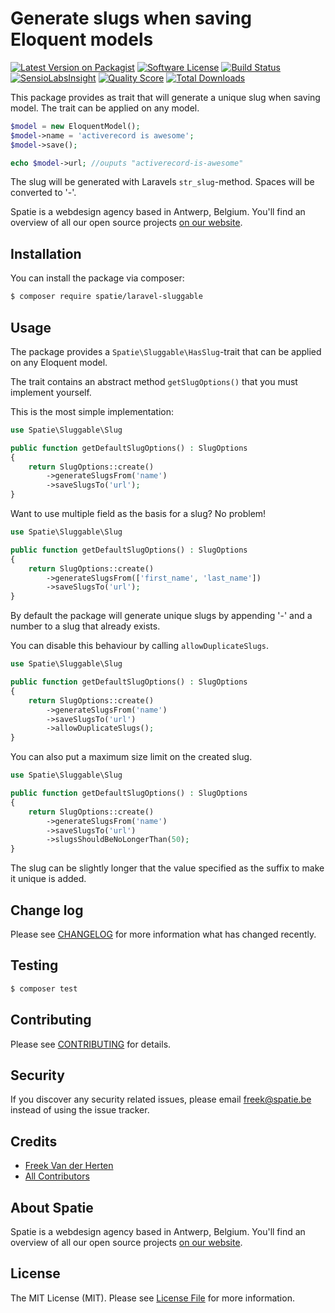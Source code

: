 # Generate slugs when saving Eloquent models

[![Latest Version on Packagist](https://img.shields.io/packagist/v/spatie/laravel-sluggable.svg?style=flat-square)](https://packagist.org/packages/spatie/laravel-sluggable)
[![Software License](https://img.shields.io/badge/license-MIT-brightgreen.svg?style=flat-square)](LICENSE.md)
[![Build Status](https://img.shields.io/travis/spatie/laravel-sluggable/master.svg?style=flat-square)](https://travis-ci.org/spatie/laravel-sluggable)
[![SensioLabsInsight](https://img.shields.io/sensiolabs/i/a56f8c11-331f-4d3c-8724-77f55969f2f7.svg?style=flat-square)](https://insight.sensiolabs.com/projects/a56f8c11-331f-4d3c-8724-77f55969f2f7)
[![Quality Score](https://img.shields.io/scrutinizer/g/spatie/laravel-sluggable.svg?style=flat-square)](https://scrutinizer-ci.com/g/spatie/laravel-sluggable)
[![Total Downloads](https://img.shields.io/packagist/dt/spatie/laravel-sluggable.svg?style=flat-square)](https://packagist.org/packages/spatie/laravel-sluggable)

This package provides as trait that will generate a unique slug when saving model. The trait can be applied on any model. 

```php
$model = new EloquentModel();
$model->name = 'activerecord is awesome';
$model->save();

echo $model->url; //ouputs "activerecord-is-awesome"
```

The slug will be generated with Laravels `str_slug`-method. Spaces will be converted to '-'.

Spatie is a webdesign agency based in Antwerp, Belgium. You'll find an overview of all our open source projects [on our website](https://spatie.be/opensource).

## Installation

You can install the package via composer:
``` bash
$ composer require spatie/laravel-sluggable
```

## Usage

The package provides a `Spatie\Sluggable\HasSlug`-trait that can be applied on any Eloquent model. 


The trait contains an abstract method `getSlugOptions()` that you must implement yourself. 

This is the most simple implementation:

```php
use Spatie\Sluggable\Slug

public function getDefaultSlugOptions() : SlugOptions
{
    return SlugOptions::create()
        ->generateSlugsFrom('name')
        ->saveSlugsTo('url');
}
```

Want to use multiple field as the basis for a slug? No problem!

```php
use Spatie\Sluggable\Slug

public function getDefaultSlugOptions() : SlugOptions
{
    return SlugOptions::create()
        ->generateSlugsFrom(['first_name', 'last_name'])
        ->saveSlugsTo('url');
}
```

By default the package will generate unique slugs by appending '-' and a number to a slug that already exists.

You can disable this behaviour by calling `allowDuplicateSlugs`.

```php
use Spatie\Sluggable\Slug

public function getDefaultSlugOptions() : SlugOptions
{
    return SlugOptions::create()
        ->generateSlugsFrom('name')
        ->saveSlugsTo('url')
        ->allowDuplicateSlugs();
}
```

You can also put a maximum size limit on the created slug.

```php
use Spatie\Sluggable\Slug

public function getDefaultSlugOptions() : SlugOptions
{
    return SlugOptions::create()
        ->generateSlugsFrom('name')
        ->saveSlugsTo('url')
        ->slugsShouldBeNoLongerThan(50);
}
```

The slug can be slightly longer that the value specified as the suffix to make it unique is added.


## Change log

Please see [CHANGELOG](CHANGELOG.md) for more information what has changed recently.

## Testing

``` bash
$ composer test
```

## Contributing

Please see [CONTRIBUTING](CONTRIBUTING.md) for details.

## Security

If you discover any security related issues, please email freek@spatie.be instead of using the issue tracker.

## Credits

- [Freek Van der Herten](https://github.com/freekmurze)
- [All Contributors](../../contributors)

## About Spatie
Spatie is a webdesign agency based in Antwerp, Belgium. You'll find an overview of all our open source projects [on our website](https://spatie.be/opensource).

## License

The MIT License (MIT). Please see [License File](LICENSE.md) for more information.
